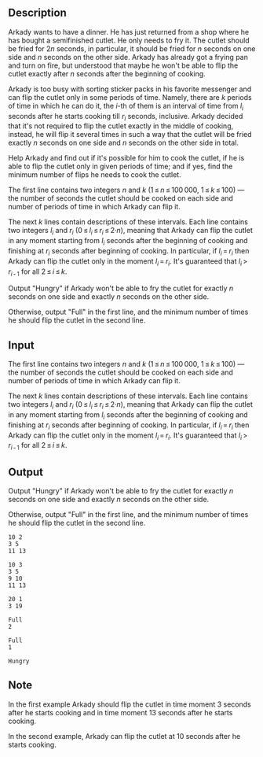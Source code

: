 ## Description

<div><p>Arkady wants to have a dinner. He has just returned from a shop where he has bought a semifinished cutlet. He only needs to fry it. The cutlet should be fried for <span class="tex-span">2<i>n</i></span> seconds, in particular, it should be fried for <span class="tex-span"><i>n</i></span> seconds on one side and <span class="tex-span"><i>n</i></span> seconds on the other side. Arkady has already got a frying pan and turn on fire, but understood that maybe he won't be able to flip the cutlet exactly after <span class="tex-span"><i>n</i></span> seconds after the beginning of cooking.</p><p>Arkady is too busy with sorting sticker packs in his favorite messenger and can flip the cutlet only in some periods of time. Namely, there are <span class="tex-span"><i>k</i></span> periods of time in which he can do it, the <span class="tex-span"><i>i</i></span>-th of them is an interval of time from <span class="tex-span"><i>l</i><sub class="lower-index"><i>i</i></sub></span> seconds after he starts cooking till <span class="tex-span"><i>r</i><sub class="lower-index"><i>i</i></sub></span> seconds, inclusive. Arkady decided that it's not required to flip the cutlet exactly in the middle of cooking, instead, he will flip it several times in such a way that the cutlet will be fried exactly <span class="tex-span"><i>n</i></span> seconds on one side and <span class="tex-span"><i>n</i></span> seconds on the other side in total.</p><p>Help Arkady and find out if it's possible for him to cook the cutlet, if he is able to flip the cutlet only in given periods of time; and if yes, find the minimum number of flips he needs to cook the cutlet.</p></div><div class="input-specification"><p>The first line contains two integers <span class="tex-span"><i>n</i></span> and <span class="tex-span"><i>k</i></span> (<span class="tex-span">1 ≤ <i>n</i> ≤ 100 000</span>, <span class="tex-span">1 ≤ <i>k</i> ≤ 100</span>)&nbsp;— the number of seconds the cutlet should be cooked on each side and number of periods of time in which Arkady can flip it.</p><p>The next <span class="tex-span"><i>k</i></span> lines contain descriptions of these intervals. Each line contains two integers <span class="tex-span"><i>l</i><sub class="lower-index"><i>i</i></sub></span> and <span class="tex-span"><i>r</i><sub class="lower-index"><i>i</i></sub></span> (<span class="tex-span">0 ≤ <i>l</i><sub class="lower-index"><i>i</i></sub> ≤ <i>r</i><sub class="lower-index"><i>i</i></sub> ≤ 2·<i>n</i></span>), meaning that Arkady can flip the cutlet in any moment starting from <span class="tex-span"><i>l</i><sub class="lower-index"><i>i</i></sub></span> seconds after the beginning of cooking and finishing at <span class="tex-span"><i>r</i><sub class="lower-index"><i>i</i></sub></span> seconds after beginning of cooking. In particular, if <span class="tex-span"><i>l</i><sub class="lower-index"><i>i</i></sub> = <i>r</i><sub class="lower-index"><i>i</i></sub></span> then Arkady can flip the cutlet only in the moment <span class="tex-span"><i>l</i><sub class="lower-index"><i>i</i></sub> = <i>r</i><sub class="lower-index"><i>i</i></sub></span>. It's guaranteed that <span class="tex-span"><i>l</i><sub class="lower-index"><i>i</i></sub> &gt; <i>r</i><sub class="lower-index"><i>i</i> - 1</sub></span> for all <span class="tex-span">2 ≤ <i>i</i> ≤ <i>k</i></span>.</p></div><div class="output-specification"><p>Output "<span class="tex-font-style-tt">Hungry</span>" if Arkady won't be able to fry the cutlet for exactly <span class="tex-span"><i>n</i></span> seconds on one side and exactly <span class="tex-span"><i>n</i></span> seconds on the other side.</p><p>Otherwise, output "<span class="tex-font-style-tt">Full</span>" in the first line, and the minimum number of times he should flip the cutlet in the second line.</p></div>

## Input

<p>The first line contains two integers <span class="tex-span"><i>n</i></span> and <span class="tex-span"><i>k</i></span> (<span class="tex-span">1 ≤ <i>n</i> ≤ 100 000</span>, <span class="tex-span">1 ≤ <i>k</i> ≤ 100</span>)&nbsp;— the number of seconds the cutlet should be cooked on each side and number of periods of time in which Arkady can flip it.</p><p>The next <span class="tex-span"><i>k</i></span> lines contain descriptions of these intervals. Each line contains two integers <span class="tex-span"><i>l</i><sub class="lower-index"><i>i</i></sub></span> and <span class="tex-span"><i>r</i><sub class="lower-index"><i>i</i></sub></span> (<span class="tex-span">0 ≤ <i>l</i><sub class="lower-index"><i>i</i></sub> ≤ <i>r</i><sub class="lower-index"><i>i</i></sub> ≤ 2·<i>n</i></span>), meaning that Arkady can flip the cutlet in any moment starting from <span class="tex-span"><i>l</i><sub class="lower-index"><i>i</i></sub></span> seconds after the beginning of cooking and finishing at <span class="tex-span"><i>r</i><sub class="lower-index"><i>i</i></sub></span> seconds after beginning of cooking. In particular, if <span class="tex-span"><i>l</i><sub class="lower-index"><i>i</i></sub> = <i>r</i><sub class="lower-index"><i>i</i></sub></span> then Arkady can flip the cutlet only in the moment <span class="tex-span"><i>l</i><sub class="lower-index"><i>i</i></sub> = <i>r</i><sub class="lower-index"><i>i</i></sub></span>. It's guaranteed that <span class="tex-span"><i>l</i><sub class="lower-index"><i>i</i></sub> &gt; <i>r</i><sub class="lower-index"><i>i</i> - 1</sub></span> for all <span class="tex-span">2 ≤ <i>i</i> ≤ <i>k</i></span>.</p>

## Output

<p>Output "<span class="tex-font-style-tt">Hungry</span>" if Arkady won't be able to fry the cutlet for exactly <span class="tex-span"><i>n</i></span> seconds on one side and exactly <span class="tex-span"><i>n</i></span> seconds on the other side.</p><p>Otherwise, output "<span class="tex-font-style-tt">Full</span>" in the first line, and the minimum number of times he should flip the cutlet in the second line.</p>





```input1
10 2
3 5
11 13

```




```input2
10 3
3 5
9 10
11 13

```




```input3
20 1
3 19

```




```output1
Full
2

```




```output2
Full
1

```




```output3
Hungry

```



## Note

<p>In the first example Arkady should flip the cutlet in time moment <span class="tex-span">3</span> seconds after he starts cooking and in time moment <span class="tex-span">13</span> seconds after he starts cooking.</p><p>In the second example, Arkady can flip the cutlet at <span class="tex-span">10</span> seconds after he starts cooking.</p>

